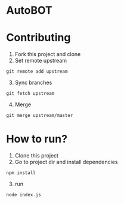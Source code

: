 # AutoBOT

# Contributing

1. Fork this project and clone
2. Set remote upstream
```
git remote add upstream
```
3. Sync branches
```
git fetch upstream
```
4. Merge
```
git merge upstream/master
```

# How to run?

1. Clone this project
2. Go to project dir and install dependencies
```
npm install
```
3. run
```
node index.js
```

